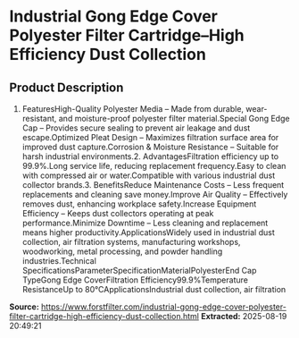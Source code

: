 # Industrial Gong Edge Cover Polyester Filter Cartridge–High Efficiency Dust Collection

## Product Description

1. FeaturesHigh-Quality Polyester Media – Made from durable, wear-resistant, and moisture-proof polyester filter material.Special Gong Edge Cap – Provides secure sealing to prevent air leakage and dust escape.Optimized Pleat Design – Maximizes filtration surface area for improved dust capture.Corrosion & Moisture Resistance – Suitable for harsh industrial environments.2. AdvantagesFiltration efficiency up to 99.9%.Long service life, reducing replacement frequency.Easy to clean with compressed air or water.Compatible with various industrial dust collector brands.3. BenefitsReduce Maintenance Costs – Less frequent replacements and cleaning save money.Improve Air Quality – Effectively removes dust, enhancing workplace safety.Increase Equipment Efficiency – Keeps dust collectors operating at peak performance.Minimize Downtime – Less cleaning and replacement means higher productivity.ApplicationsWidely used in industrial dust collection, air filtration systems, manufacturing workshops, woodworking, metal processing, and powder handling industries.Technical SpecificationsParameterSpecificationMaterialPolyesterEnd Cap TypeGong Edge CoverFiltration Efficiency99.9%Temperature ResistanceUp to 80°CApplicationsIndustrial dust collection, air filtration

**Source:** https://www.forstfilter.com/industrial-gong-edge-cover-polyester-filter-cartridge-high-efficiency-dust-collection.html
**Extracted:** 2025-08-19 20:49:21
